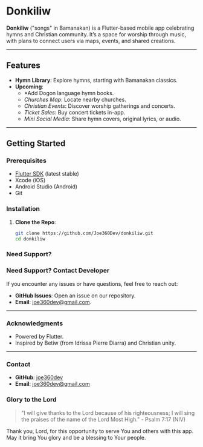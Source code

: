 # Donkiliw

**Donkiliw** ("songs" in Bamanakan) is a Flutter-based mobile app celebrating hymns and Christian community. It’s a space for worship through music, with plans to connect users via maps, events, and shared creations.

---

## Features

- **Hymn Library**: Explore hymns, starting with Bamanakan classics.
- **Upcoming**:
  - *Add Dogon language hymn books.
  - *Churches Map*: Locate nearby churches.
  - *Christian Events*: Discover worship gatherings and concerts.
  - *Ticket Sales*: Buy concert tickets in-app.
  - *Mini Social Media*: Share hymn covers, original lyrics, or audio.

---

## Getting Started

### Prerequisites
- [Flutter SDK](https://flutter.dev/docs/get-started/install) (latest stable)
- Xcode (iOS)
- Android Studio (Android)
- Git

### Installation
1. **Clone the Repo**:
   ```bash
   git clone https://github.com/Joe360Dev/donkiliw.git
   cd donkiliw

### Need Support?

### Need Support? Contact Developer
If you encounter any issues or have questions, feel free to reach out:

- **GitHub Issues**: Open an issue on our repository.
- **Email**: [joe360dev@gmail.com](joe360dev@gmail.com).

---

### Acknowledgments

- Powered by Flutter.
- Inspired by Betiw (from Idrissa Pierre Diarra) and Christian unity.

---

### Contact

- **GitHub**: [joe360dev](https://github.com/joe360dev)
- **Email**: [joe360dev@gmail.com](joe360dev@gmail.com)

### Glory to the Lord

> "I will give thanks to the Lord because of his righteousness; I will sing the praises of the name of the Lord Most High." - Psalm 7:17 (NIV)

Thank you, Lord, for this opportunity to serve You and others with this app. May it bring You glory and be a blessing to Your people.
